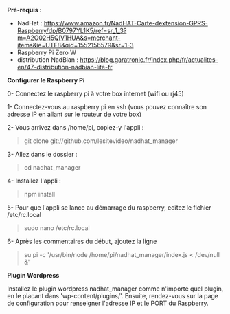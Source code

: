 **Pré-requis :**
- NadHat : https://www.amazon.fr/NadHAT-Carte-dextension-GPRS-Raspberry/dp/B0797YL1K5/ref=sr_1_3?m=A2O02H5QIV1HUA&s=merchant-items&ie=UTF8&qid=1552156579&sr=1-3
- Raspberry Pi Zero W
- distribution NadBian : https://blog.garatronic.fr/index.php/fr/actualites-en/47-distribution-nadbian-lite-fr

**Configurer le Raspberry Pi**

0- Connectez le raspberry pi à votre box internet (wifi ou rj45)

1- Connectez-vous au raspberry pi en ssh (vous pouvez connaître son adresse IP en allant sur le routeur de votre box)

2- Vous arrivez dans /home/pi, copiez-y l'appli :

> git clone git://github.com/lesitevideo/nadhat_manager 

3- Allez dans le dossier :

> cd nadhat_manager

4- Installez l'appli :

> npm install

5- Pour que l'appli se lance au démarrage du raspberry, editez le fichier /etc/rc.local

> sudo nano /etc/rc.local

6- Après les commentaires du début, ajoutez la ligne

> su pi -c '/usr/bin/node /home/pi/nadhat_manager/index.js < /dev/null &'


**Plugin Wordpress**

Installez le plugin wordpress nadhat_manager comme n'importe quel plugin, en le placant dans 'wp-content/plugins/'.
Ensuite, rendez-vous sur la page de configuration pour renseigner l'adresse IP et le PORT du Raspberry.

